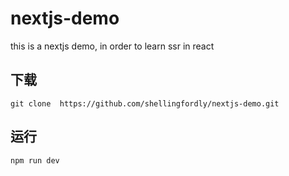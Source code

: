 # nextjs-demo

this is a nextjs demo, in order to learn ssr in react

## 下载

```
git clone  https://github.com/shellingfordly/nextjs-demo.git
```

## 运行

```
npm run dev
```

